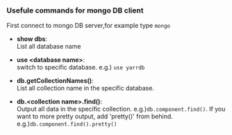 ### Usefule commands for mongo DB client

First connect to mongo DB server,for example type `mongo`

* **show dbs**: <br>
List all database name

* **use \<database name\>**: <br>
switch to specific database. e.g.) `use yarrdb`

* **db.getCollectionNames()**: <br>
List all collection name in the specific database.

* **db.\<collection name\>.find()**: <br>
Output all data in the specific collection. e.g.)`db.component.find()`. If you want to more pretty output, add 'pretty()' from behind. e.g.)`db.component.find().pretty()`
